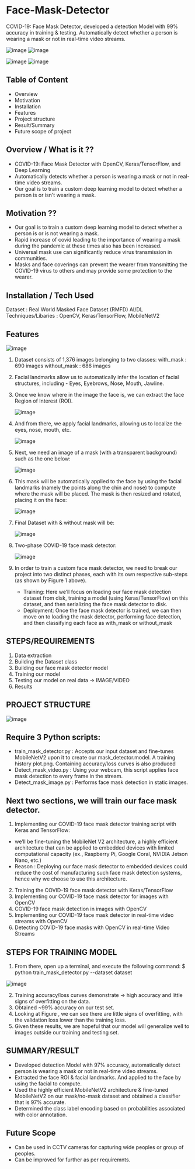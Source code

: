 # Face-Mask-Detector

COVID-19: Face Mask Detector, developed  a detection Model with 99% accuracy in training & testing. Automatically detect whether a person is wearing a mask or not in real-time video streams.

![image](https://github.com/alinasahoo/Face-Mask-Detector/blob/main/examples/Alina_FM3.PNG)
![image](https://github.com/alinasahoo/Face-Mask-Detector/blob/main/examples/Alina_FM4.PNG)

![image](https://github.com/alinasahoo/Face-Mask-Detector/blob/main/examples/Alina_FM1.PNG)
![image](https://github.com/alinasahoo/Face-Mask-Detector/blob/main/examples/Alina_FM2.PNG)

Table of Content
----------------
* Overview
* Motivation
* Installation
* Features
* Project structure
* Result/Summary
* Future scope of project

Overview / What is it ??
------------------------
* COVID-19: Face Mask Detector with OpenCV, Keras/TensorFlow, and Deep Learning
* Automatically detects whether a person is wearing a mask or not in real-time video streams.
* Our goal is to train a custom deep learning model to detect whether a person is or isn't wearing a mask.

Motivation  ??
---------------
* Our goal is to train a custom deep learning model to detect whether a person is or is not wearing a mask.
* Rapid increase of covid leading to the importance of wearing a mask during the pandemic at these times also has been increased.
* Universal mask use can significantly reduce virus transmission in communities.
* Masks and face coverings can prevent the wearer from transmitting the COVID-19 virus to others and may provide some protection to the wearer. 

Installation / Tech Used
------------------------------
Dataset : Real World Masked Face Dataset (RMFD)
AI/DL Techniques/Libaries : OpenCV, Keras/TensorFlow, MobileNetV2

Features
---------
![image](https://user-images.githubusercontent.com/41515202/94375410-098a0e80-0131-11eb-8a9f-2a2df72359e7.png)

1. Dataset consists of 1,376 images belonging to two classes:
    with_mask : 690 images
    without_mask : 686 images
    
2. Facial landmarks allow us to automatically infer the location of facial structures, including - Eyes, Eyebrows, Nose, Mouth, Jawline.

3. Once we know where in the image the face is, we can extract the face Region of Interest (ROI).

   ![image](https://user-images.githubusercontent.com/41515202/94375362-bdd76500-0130-11eb-9fc3-73b67e2ad162.png)

4. And from there, we apply facial landmarks, allowing us to localize the eyes, nose, mouth, etc.

   ![image](https://user-images.githubusercontent.com/41515202/94375376-d8a9d980-0130-11eb-8a62-8341b74fe2a3.png)

5. Next, we need an image of a mask (with a transparent background) such as the one below:

   ![image](https://user-images.githubusercontent.com/41515202/94375387-ee1f0380-0130-11eb-8a2c-0417b5de4288.png)

6. This mask will be automatically applied to the face by using the facial landmarks (namely the points along the chin and nose) to compute where the mask will be placed.
The mask is then resized and rotated, placing it on the face:

   ![image](https://user-images.githubusercontent.com/41515202/94375396-f9722f00-0130-11eb-82c4-e5ef61d86e2f.png)

7. Final Dataset with & without mask will be:

   ![image](https://user-images.githubusercontent.com/41515202/94375422-16a6fd80-0131-11eb-992c-07f7caa4862e.png)

8. Two-phase COVID-19 face mask detector:

   ![image](https://user-images.githubusercontent.com/41515202/94375426-27f00a00-0131-11eb-82ac-11e28d0b0d95.png)

9. In order to train a custom face mask detector, we need to break our project into two distinct phases, each with its own respective sub-steps (as shown by Figure 1 above).

   *	Training: Here we’ll focus on loading our face mask detection dataset from disk, training a model (using Keras/TensorFlow) on this dataset, and then serializing the face mask detector to disk.
   *	Deployment: Once the face mask detector is trained, we can then move on to loading the mask detector, performing face detection, and then classifying each face as with_mask or without_mask

STEPS/REQUIREMENTS
-----------------------
1. Data extraction
2. Building the Dataset class
3. Building our face mask detector model
4. Training our model
5. Testing our model on real data -> IMAGE/VIDEO
6. Results

PROJECT STRUCTURE
-------------------------
![image](https://user-images.githubusercontent.com/41515202/94375435-35a58f80-0131-11eb-99a2-e9e74ccb911f.png)

Require 3 Python scripts:
-----------------------------
* train_mask_detector.py :  Accepts our input dataset and fine-tunes MobileNetV2 upon it to create our mask_detector.model. A training history plot.png. Containing accuracy/loss curves is also produced
* Detect_mask_video.py : Using your webcam, this script applies face mask detection to every frame in the stream.
* Detect_mask_image.py : Performs face mask detection in static images.

Next two sections, we will train our face mask detector.
-----------------------------------------------------------
1. Implementing our COVID-19 face mask detector training script with Keras and TensorFlow:
* we’ll be fine-tuning the MobileNet V2 architecture, a highly efficient architecture that can be applied to embedded devices with limited computational capacity (ex., Raspberry Pi, Google Coral, NVIDIA Jetson Nano, etc.)
* Reason : Deploying our face mask detector to embedded devices could reduce the cost of manufacturing such face mask detection systems, hence why we choose to use this architecture.
2. Training the COVID-19 face mask detector with Keras/TensorFlow
3. Implementing our COVID-19 face mask detector for images with OpenCV
4. COVID-19 face mask detection in images with OpenCV
5. Implementing our COVID-19 face mask detector in real-time video streams with OpenCV
6. Detecting COVID-19 face masks with OpenCV in real-time Video Streams 

STEPS FOR TRAINING MODEL
------------------------------
1. From there, open up a terminal, and execute the following command:
   $ python train_mask_detector.py --dataset dataset
 
![image](https://user-images.githubusercontent.com/41515202/97676743-16df4380-1ab7-11eb-9463-cfd5ad4e4b3a.png)

2. Training accuracy/loss curves demonstrate → high accuracy and little signs of overfitting on the data.
3. Obtained ~99% accuracy on our test set.
4. Looking at Figure , we can see there are little signs of overfitting, with the validation loss lower than the training loss.
5. Given these results, we are hopeful that our model will generalize well to images outside our training and testing set.

SUMMARY/RESULT
---------------
* Developed detection Model with 97% accuracy, automatically detect person is wearing a mask or not in real-time video streams.
* Extracted the face ROI & facial landmarks. And applied to the face by using the facial to compute.
* Used the highly efficient MobileNetV2 architecture & fine-tuned MobileNetV2 on our mask/no-mask dataset and obtained a classifier that is 97% accurate.
* Determined the class label encoding based on probabilities associated with color annotation.

Future Scope
------------
* Can be used in CCTV cameras for capturing wide peoples or group of peoples.
* Can be improved for further as per requiremnts.
